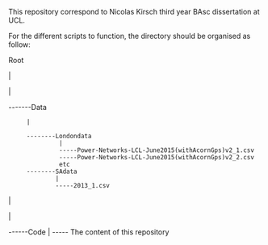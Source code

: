 This repository correspond to Nicolas Kirsch third year BAsc dissertation at UCL.

For the different scripts to function, the directory should be organised as follow: 

Root

|

|

-------Data

         |
         
         --------Londondata
                  |
                  -----Power-Networks-LCL-June2015(withAcornGps)v2_1.csv
                  -----Power-Networks-LCL-June2015(withAcornGps)v2_2.csv
                  etc
         --------SAdata
                 |
                 -----2013_1.csv

|

|

------Code 
        |
        ----- The content of this repository
        
        
        
